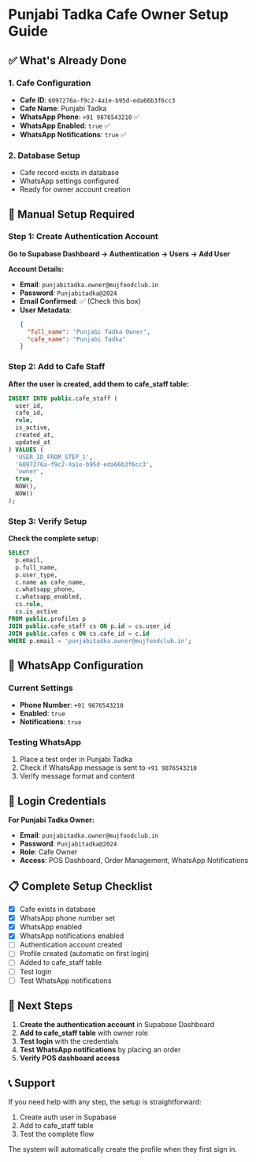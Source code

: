 # Punjabi Tadka Cafe Owner Setup Guide

## ✅ What's Already Done

### 1. Cafe Configuration
- **Cafe ID**: `6097276a-f9c2-4a1e-b95d-eda66b3f6cc3`
- **Cafe Name**: Punjabi Tadka
- **WhatsApp Phone**: `+91 9876543210` ✅
- **WhatsApp Enabled**: `true` ✅
- **WhatsApp Notifications**: `true` ✅

### 2. Database Setup
- Cafe record exists in database
- WhatsApp settings configured
- Ready for owner account creation

## 🔧 Manual Setup Required

### Step 1: Create Authentication Account

**Go to Supabase Dashboard → Authentication → Users → Add User**

**Account Details:**
- **Email**: `punjabitadka.owner@mujfoodclub.in`
- **Password**: `Punjabitadka@2024`
- **Email Confirmed**: ✅ (Check this box)
- **User Metadata**:
  ```json
  {
    "full_name": "Punjabi Tadka Owner",
    "cafe_name": "Punjabi Tadka"
  }
  ```

### Step 2: Add to Cafe Staff

**After the user is created, add them to cafe_staff table:**

```sql
INSERT INTO public.cafe_staff (
  user_id,
  cafe_id,
  role,
  is_active,
  created_at,
  updated_at
) VALUES (
  'USER_ID_FROM_STEP_1',
  '6097276a-f9c2-4a1e-b95d-eda66b3f6cc3',
  'owner',
  true,
  NOW(),
  NOW()
);
```

### Step 3: Verify Setup

**Check the complete setup:**

```sql
SELECT 
  p.email,
  p.full_name,
  p.user_type,
  c.name as cafe_name,
  c.whatsapp_phone,
  c.whatsapp_enabled,
  cs.role,
  cs.is_active
FROM public.profiles p
JOIN public.cafe_staff cs ON p.id = cs.user_id
JOIN public.cafes c ON cs.cafe_id = c.id
WHERE p.email = 'punjabitadka.owner@mujfoodclub.in';
```

## 📱 WhatsApp Configuration

### Current Settings
- **Phone Number**: `+91 9876543210`
- **Enabled**: `true`
- **Notifications**: `true`

### Testing WhatsApp
1. Place a test order in Punjabi Tadka
2. Check if WhatsApp message is sent to `+91 9876543210`
3. Verify message format and content

## 🔐 Login Credentials

**For Punjabi Tadka Owner:**
- **Email**: `punjabitadka.owner@mujfoodclub.in`
- **Password**: `Punjabitadka@2024`
- **Role**: Cafe Owner
- **Access**: POS Dashboard, Order Management, WhatsApp Notifications

## 📋 Complete Setup Checklist

- [x] Cafe exists in database
- [x] WhatsApp phone number set
- [x] WhatsApp enabled
- [x] WhatsApp notifications enabled
- [ ] Authentication account created
- [ ] Profile created (automatic on first login)
- [ ] Added to cafe_staff table
- [ ] Test login
- [ ] Test WhatsApp notifications

## 🚀 Next Steps

1. **Create the authentication account** in Supabase Dashboard
2. **Add to cafe_staff table** with owner role
3. **Test login** with the credentials
4. **Test WhatsApp notifications** by placing an order
5. **Verify POS dashboard access**

## 📞 Support

If you need help with any step, the setup is straightforward:
1. Create auth user in Supabase
2. Add to cafe_staff table
3. Test the complete flow

The system will automatically create the profile when they first sign in.
